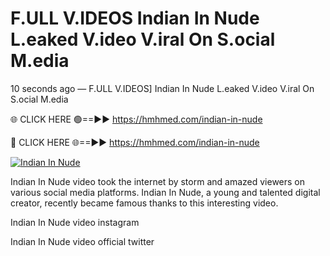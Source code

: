 # F.ULL V.IDEOS Indian In Nude L.eaked V.ideo V.iral On S.ocial M.edia

10 seconds ago — F.ULL V.IDEOS] Indian In Nude L.eaked V.ideo V.iral On S.ocial M.edia

🌐 CLICK HERE 🟢==►► https://hmhmed.com/indian-in-nude

🔴 CLICK HERE 🌐==►► https://hmhmed.com/indian-in-nude

[![Indian In Nude](https://i.imgur.com/dJHk4Zq.gif)](https://hmhmed.com/indian-in-nude)

Indian In Nude video took the internet by storm and amazed viewers on various social media platforms. Indian In Nude, a young and talented digital creator, recently became famous thanks to this interesting video.

Indian In Nude video instagram

Indian In Nude video official twitter